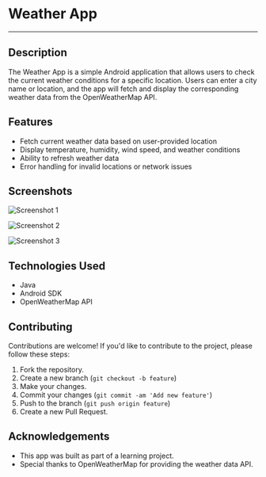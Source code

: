 # Weather App

<hr>

## Description
The Weather App is a simple Android application that allows users to check the current weather conditions for a specific location. Users can enter a city name or location, and the app will fetch and display the corresponding weather data from the OpenWeatherMap API.

## Features
- Fetch current weather data based on user-provided location
- Display temperature, humidity, wind speed, and weather conditions
- Ability to refresh weather data
- Error handling for invalid locations or network issues

## Screenshots
![Screenshot 1](/screenshots/Screenshot_20240510-145805_Weather%20App.jpg)

![Screenshot 2](/screenshots/Screenshot_20240510-145822_Weather%20App.jpg)

![Screenshot 3](/screenshots/Screenshot_20240512-235114_Weather%20App.jpg)

## Technologies Used
- Java
- Android SDK
- OpenWeatherMap API

## Contributing
Contributions are welcome! If you'd like to contribute to the project, please follow these steps:
1. Fork the repository.
2. Create a new branch (`git checkout -b feature`)
3. Make your changes.
4. Commit your changes (`git commit -am 'Add new feature'`)
5. Push to the branch (`git push origin feature`)
6. Create a new Pull Request.

## Acknowledgements
- This app was built as part of a learning project.
- Special thanks to OpenWeatherMap for providing the weather data API.